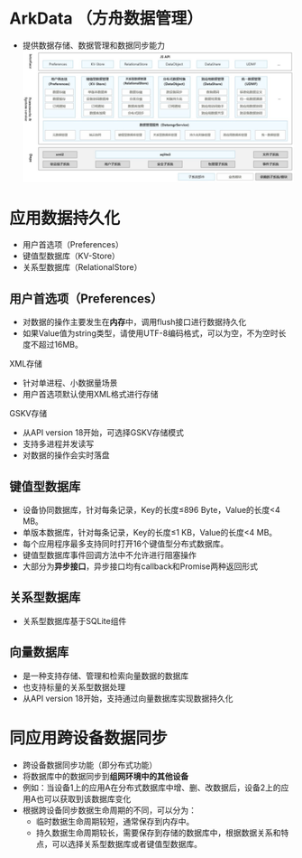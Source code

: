 # ArkData （方舟数据管理）
- 提供数据存储、数据管理和数据同步能力
![alt text](../photo/image-20250718-16.png)

# 应用数据持久化
- 用户首选项（Preferences）
- 键值型数据库（KV-Store）
- 关系型数据库（RelationalStore）

## 用户首选项（Preferences）
- 对数据的操作主要发生在**内存**中，调用flush接口进行数据持久化
- 如果Value值为string类型，请使用UTF-8编码格式，可以为空，不为空时长度不超过16MB。

XML存储
- 针对单进程、小数据量场景
- 用户首选项默认使用XML格式进行存储

GSKV存储
- 从API version 18开始，可选择GSKV存储模式
- 支持多进程并发读写
- 对数据的操作会实时落盘

## 键值型数据库
- 设备协同数据库，针对每条记录，Key的长度≤896 Byte，Value的长度<4 MB。
- 单版本数据库，针对每条记录，Key的长度≤1 KB，Value的长度<4 MB。
- 每个应用程序最多支持同时打开16个键值型分布式数据库。
- 键值型数据库事件回调方法中不允许进行阻塞操作
- 大部分为**异步接口**，异步接口均有callback和Promise两种返回形式

## 关系型数据库
- 关系型数据库基于SQLite组件

## 向量数据库
- 是一种支持存储、管理和检索向量数据的数据库
- 也支持标量的关系型数据处理
- 从API version 18开始，支持通过向量数据库实现数据持久化

# 同应用跨设备数据同步
- 跨设备数据同步功能（即分布式功能）
- 将数据库中的数据同步到**组网环境中的其他设备**
- 例如：当设备1上的应用A在分布式数据库中增、删、改数据后，设备2上的应用A也可以获取到该数据库变化
- 根据跨设备同步数据生命周期的不同，可以分为：
    - 临时数据生命周期较短，通常保存到内存中。
    - 持久数据生命周期较长，需要保存到存储的数据库中，根据数据关系和特点，可以选择关系型数据库或者键值型数据库。